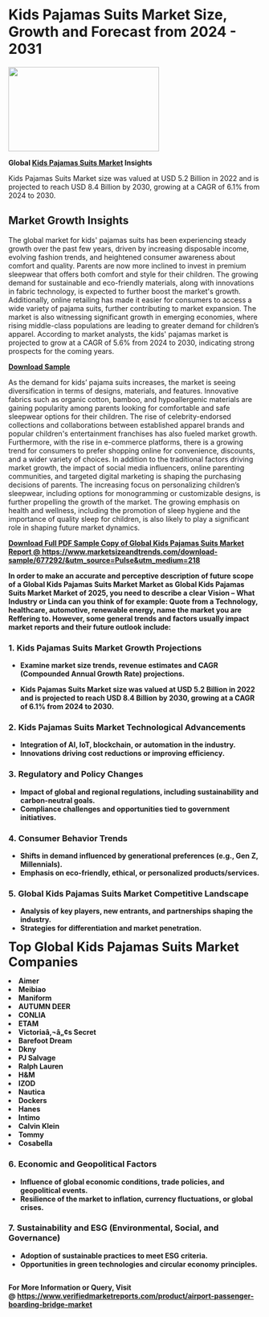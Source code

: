 <H1>Kids Pajamas Suits Market Size, Growth and Forecast from 2024 - 2031</H1><img class="aligncenter size-medium wp-image-584254" src="https://thirdeyenews.in/wp-content/uploads/2024/09/Global-Market-Research-300x168.jpeg" alt="" width="300" height="168" /><p><strong>Global&nbsp;<a href="https://www.marketsizeandtrends.com/download-sample/677292/&amp;utm_source=Pulse&amp;utm_medium=218">Kids Pajamas Suits Market</a> Insights</strong></p><p>Kids Pajamas Suits Market size was valued at USD 5.2 Billion in 2022 and is projected to reach USD 8.4 Billion by 2030, growing at a CAGR of 6.1% from 2024 to 2030.</p><p><h2>Market Growth Insights</h2> <p>The global market for kids' pajamas suits has been experiencing steady growth over the past few years, driven by increasing disposable income, evolving fashion trends, and heightened consumer awareness about comfort and quality. Parents are now more inclined to invest in premium sleepwear that offers both comfort and style for their children. The growing demand for sustainable and eco-friendly materials, along with innovations in fabric technology, is expected to further boost the market's growth. Additionally, online retailing has made it easier for consumers to access a wide variety of pajama suits, further contributing to market expansion. The market is also witnessing significant growth in emerging economies, where rising middle-class populations are leading to greater demand for children’s apparel. According to market analysts, the kids' pajamas market is projected to grow at a CAGR of 5.6% from 2024 to 2030, indicating strong prospects for the coming years.</p> <p><strong><a href="#">Download Sample</a></strong></p> <p>As the demand for kids’ pajama suits increases, the market is seeing diversification in terms of designs, materials, and features. Innovative fabrics such as organic cotton, bamboo, and hypoallergenic materials are gaining popularity among parents looking for comfortable and safe sleepwear options for their children. The rise of celebrity-endorsed collections and collaborations between established apparel brands and popular children's entertainment franchises has also fueled market growth. Furthermore, with the rise in e-commerce platforms, there is a growing trend for consumers to prefer shopping online for convenience, discounts, and a wider variety of choices. In addition to the traditional factors driving market growth, the impact of social media influencers, online parenting communities, and targeted digital marketing is shaping the purchasing decisions of parents. The increasing focus on personalizing children’s sleepwear, including options for monogramming or customizable designs, is further propelling the growth of the market. The growing emphasis on health and wellness, including the promotion of sleep hygiene and the importance of quality sleep for children, is also likely to play a significant role in shaping future market dynamics.</p> <p><strong><a href="#"></p><p><span class=""><strong>Download Full PDF Sample Copy of Global Kids Pajamas Suits Market Report</strong> @ <a href="https://www.marketsizeandtrends.com/download-sample/677292/&amp;utm_source=Pulse&amp;utm_medium=218" target="_blank">https://www.marketsizeandtrends.com/download-sample/677292/&amp;utm_source=Pulse&amp;utm_medium=218</a></span></p><p>In order to make an accurate and perceptive description of future scope of a Global&nbsp;Kids Pajamas Suits Market Market as Global&nbsp;Kids Pajamas Suits Market Market of 2025, you need to describe a clear Vision &ndash; What Industry or Linda can you think of for example: Quote from a Technology, healthcare, automotive, renewable energy, name the market you are Reffering to. However, some general trends and factors usually impact market reports and their future outlook include:</p><h3>1.&nbsp;<strong>Kids Pajamas Suits Market Growth Projections</strong></h3><ul><li>Examine market size trends, revenue estimates and CAGR (Compounded Annual Growth Rate) projections.</li><li><p>Kids Pajamas Suits Market size was valued at USD 5.2 Billion in 2022 and is projected to reach USD 8.4 Billion by 2030, growing at a CAGR of 6.1% from 2024 to 2030.</p></li></ul><h3>2.&nbsp;<strong>Kids Pajamas Suits Market Technological Advancements</strong></h3><ul><li>Integration of AI, IoT, blockchain, or automation in the industry.</li><li>Innovations driving cost reductions or improving efficiency.</li></ul><h3>3.&nbsp;<strong>Regulatory and Policy Changes</strong></h3><ul><li>Impact of global and regional regulations, including sustainability and carbon-neutral goals.</li><li>Compliance challenges and opportunities tied to government initiatives.</li></ul><h3>4.&nbsp;<strong>Consumer Behavior Trends</strong></h3><ul><li>Shifts in demand influenced by generational preferences (e.g., Gen Z, Millennials).</li><li>Emphasis on eco-friendly, ethical, or personalized products/services.</li></ul><h3>5.&nbsp;<strong>Global Kids Pajamas Suits Market Competitive Landscape</strong></h3><ul><li>Analysis of key players, new entrants, and partnerships shaping the industry.</li><li>Strategies for differentiation and market penetration.</li></ul><p data-pm-slice="1 1 []"><span style="color: inherit; font-family: inherit; font-size: 25px;">Top Global Kids Pajamas Suits Market Companies</span></p><div class="" data-test-id=""><p><li>Aimer</li><li> Meibiao</li><li> Maniform</li><li> AUTUMN DEER</li><li> CONLIA</li><li> ETAM</li><li> Victoriaâ‚¬â„¢s Secret</li><li> Barefoot Dream</li><li> Dkny</li><li> PJ Salvage</li><li> Ralph Lauren</li><li> H&M</li><li> IZOD</li><li> Nautica</li><li> Dockers</li><li> Hanes</li><li> Intimo</li><li> Calvin Klein</li><li> Tommy</li><li> Cosabella</li></p></div><h3>6.&nbsp;<strong>Economic and Geopolitical Factors</strong></h3><ul><li>Influence of global economic conditions, trade policies, and geopolitical events.</li><li>Resilience of the market to inflation, currency fluctuations, or global crises.</li></ul><h3>7.&nbsp;<strong>Sustainability and ESG (Environmental, Social, and Governance)</strong></h3><ul><li>Adoption of sustainable practices to meet ESG criteria.</li><li>Opportunities in green technologies and circular economy principles.</li></ul><h2><strong style="font-size: 14px;">For More Information or Query, Visit @&nbsp;</strong><a style="background-color: #ffffff; font-size: 14px;" href="https://www.marketsizeandtrends.com/report/kids-pajamas-suits-market/" target="_blank">https://www.verifiedmarketreports.com/product/airport-passenger-boarding-bridge-market</a></h2>
